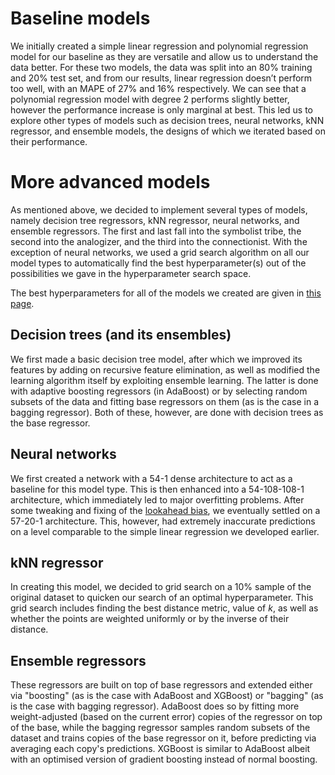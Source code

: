 # Baseline models

We initially created a simple linear regression and polynomial regression model for our baseline as they are versatile and allow us to understand the data better. For these two models, the data was split into an 80% training and 20% test set, and from our results, linear regression doesn’t perform too well, with an MAPE of 27% and 16% respectively. We can see that a polynomial regression model with degree 2 performs slightly better, however the performance increase is only marginal at best. This led us to explore other types of models such as decision trees, neural networks, kNN regressor, and ensemble models, the designs of which we iterated based on their performance.

# More advanced models

As mentioned above, we decided to implement several types of models, namely decision tree regressors, kNN regressor, neural networks, and ensemble regressors. The first and last fall into the symbolist tribe, the second into the analogizer, and the third into the connectionist. With the exception of neural networks, we used a grid search algorithm on all our model types to automatically find the best hyperparameter(s) out of the possibilities we gave in the hyperparameter search space.

The best hyperparameters for all of the models we created are given in [this page](hyperparameters.md).

## Decision trees (and its ensembles)
We first made a basic decision tree model, after which we improved its features by adding on recursive feature elimination, as well as modified the learning algorithm itself by exploiting ensemble learning. The latter is done with adaptive boosting regressors (in AdaBoost) or by selecting random subsets of the data and fitting base regressors on them (as is the case in a bagging regressor). Both of these, however, are done with decision trees as the base regressor.


## Neural networks
We first created a network with a 54-1 dense architecture to act as a baseline for this model type. This is then enhanced into a 54-108-108-1 architecture, which immediately led to major overfitting problems. After some tweaking and fixing of the [lookahead bias](lookahead-bias.md), we eventually settled on a 57-20-1 architecture. This, however, had extremely inaccurate predictions on a level comparable to the simple linear regression we developed earlier.

## kNN regressor
In creating this model, we decided to grid search on a 10% sample of the original dataset to quicken our search of an optimal hyperparameter. This grid search includes finding the best distance metric, value of $k$, as well as whether the points are weighted uniformly or by the inverse of their distance.

## Ensemble regressors
These regressors are built on top of base regressors and extended either via "boosting" (as is the case with AdaBoost and XGBoost) or "bagging" (as is the case with bagging regressor). AdaBoost does so by fitting more weight-adjusted (based on the current error) copies of the regressor on top of the base, while the bagging regressor samples random subsets of the dataset and trains copies of the base regressor on it, before predicting via averaging each copy's predictions. XGBoost is similar to AdaBoost albeit  with an optimised version of gradient boosting instead of normal boosting.